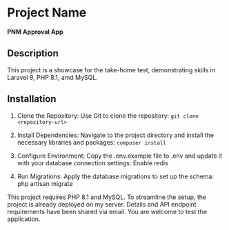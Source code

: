 # Project Name
**PNM Approval App**

## Description

This project is a showcase for the take-home test, demonstrating skills in Laravel 9, PHP 8.1, amd MySQL.

## Installation

1. Clone the Repository:
Use Git to clone the repository:
`git clone <repository-url>`

2. Install Dependencies:
Navigate to the project directory and install the necessary libraries and packages:
`composer install`

3. Configure Environment:
Copy the .env.example file to .env and update it with your database connection settings:
Enable redis

4. Run Migrations:
Apply the database migrations to set up the schema:
php artisan migrate

This project requires PHP 8.1 and MySQL. To streamline the setup, the project is already deployed on my server. Details and API endpoint requirements have been shared via email. You are welcome to test the application.
